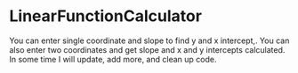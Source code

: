 # LinearFunctionCalculator
You can enter single coordinate and slope to find y and x intercept,. You can also enter two coordinates and get slope and x and y intercepts calculated.
In some time I will update, add more, and clean up code.
